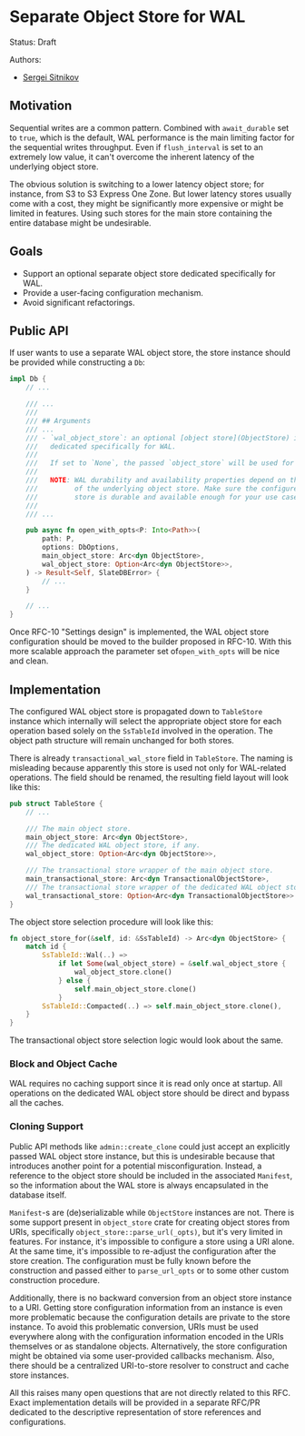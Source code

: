 # Separate Object Store for WAL

Status: Draft

Authors:

* [Sergei Sitnikov](https://github.com/taburet)

## Motivation

Sequential writes are a common pattern. Combined with `await_durable` set to
`true`, which is the default, WAL performance is the main limiting factor for
the sequential writes throughput. Even if `flush_interval` is set to an extremely
low value, it can't overcome the inherent latency of the underlying object store.

The obvious solution is switching to a lower latency object store; for instance,
from S3 to S3 Express One Zone. But lower latency stores usually come with a cost,
they might be significantly more expensive or might be limited in features. Using
such stores for the main store containing the entire database might be undesirable.

## Goals

- Support an optional separate object store dedicated specifically for WAL.
- Provide a user-facing configuration mechanism.
- Avoid significant refactorings.

## Public API

If user wants to use a separate WAL object store, the store instance should be
provided while constructing a `Db`:

```rust
impl Db {
    // ...

    /// ...
    ///
    /// ## Arguments
    /// ...
    /// - `wal_object_store`: an optional [object store](ObjectStore) instance
    ///   dedicated specifically for WAL.
    ///
    ///   If set to `None`, the passed `object_store` will be used for WAL storage.
    ///
    ///   NOTE: WAL durability and availability properties depend on the properties
    ///         of the underlying object store. Make sure the configured object
    ///         store is durable and available enough for your use case.
    ///
    /// ...

    pub async fn open_with_opts<P: Into<Path>>(
        path: P,
        options: DbOptions,
        main_object_store: Arc<dyn ObjectStore>,
        wal_object_store: Option<Arc<dyn ObjectStore>>,
    ) -> Result<Self, SlateDBError> {
        // ...
    }

    // ...
}
```

Once RFC-10 "Settings design" is implemented, the WAL object store configuration
should be moved to the builder proposed in RFC-10. With this more scalable approach
the parameter set of`open_with_opts` will be nice and clean.

## Implementation

The configured WAL object store is propagated down to `TableStore` instance
which internally will select the appropriate object store for each operation
based solely on the `SsTableId` involved in the operation. The object path
structure will remain unchanged for both stores.

There is already `transactional_wal_store` field in `TableStore`. The naming
is misleading because apparently this store is used not only for WAL-related
operations. The field should be renamed, the resulting field layout will look
like this:

```rust
pub struct TableStore {
    // ...

    /// The main object store.
    main_object_store: Arc<dyn ObjectStore>,
    /// The dedicated WAL object store, if any.
    wal_object_store: Option<Arc<dyn ObjectStore>>,

    /// The transactional store wrapper of the main object store.
    main_transactional_store: Arc<dyn TransactionalObjectStore>,
    /// The transactional store wrapper of the dedicated WAL object store, if any.
    wal_transactional_store: Option<Arc<dyn TransactionalObjectStore>>
}
```

The object store selection procedure will look like this:

```rust
fn object_store_for(&self, id: &SsTableId) -> Arc<dyn ObjectStore> {
    match id {
        SsTableId::Wal(..) =>
            if let Some(wal_object_store) = &self.wal_object_store {
                wal_object_store.clone()
            } else {
                self.main_object_store.clone()
            }
        SsTableId::Compacted(..) => self.main_object_store.clone(),
    }
}
```

The transactional object store selection logic would look about the same.

### Block and Object Cache

WAL requires no caching support since it is read only once at startup. All
operations on the dedicated WAL object store should be direct and bypass all
the caches.

### Cloning Support

Public API methods like `admin::create_clone` could just accept an explicitly
passed WAL object store instance, but this is undesirable because that introduces
another point for a potential misconfiguration. Instead, a reference to the object
store should be included in the associated `Manifest`, so the information about
the WAL store is always encapsulated in the database itself.

`Manifest`-s are (de)serializable while `ObjectStore` instances are not. There is
some support present in `object_store` crate for creating object stores from URIs,
specifically `object_store::parse_url(_opts)`, but it's very limited in features.
For instance, it's impossible to configure a store using a URI alone. At the same
time, it's impossible to re-adjust the configuration after the store creation.
The configuration must be fully known before the construction and passed either
to `parse_url_opts` or to some other custom construction procedure.

Additionally, there is no backward conversion from an object store instance to a
URI. Getting store configuration information from an instance is even more
problematic because the configuration details are private to the store instance.
To avoid this problematic conversion, URIs must be used everywhere along with the
configuration information encoded in the URIs themselves or as standalone objects.
Alternatively, the store configuration might be obtained via some user-provided
callbacks mechanism. Also, there should be a centralized URI-to-store resolver to
construct and cache store instances.

All this raises many open questions that are not directly related to this RFC.
Exact implementation details will be provided in a separate RFC/PR dedicated to
the descriptive representation of store references and configurations.
